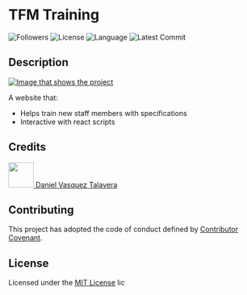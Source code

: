 # TFM Training
![Followers](https://img.shields.io/github/followers/DVasquez4155?style=social) ![License](https://img.shields.io/github/license/DVasquez4155/dvasquez4155.github.io) ![Language](https://img.shields.io/github/languages/top/DVasquez4155/tfm-training) ![Latest Commit](https://img.shields.io/github/last-commit/DVasquez4155/tfm-training)
## Description
[![Image that shows the project](./assets/img/icon.png)](https://DVasquez4155.github.io/tfm-training)

A website that:
* Helps train new staff members with specifications
* Interactive with react scripts

## Credits
[<img src="https://avatars0.githubusercontent.com/u/22107830?v=4" width="50"/> Daniel Vasquez Talavera](https://github.com/DVasquez4155)
## Contributing
This project has adopted the code of conduct defined by [Contributor Covenant](https://www.contributor-covenant.org/version/2/0/code_of_conduct/).
## License
Licensed under the [MIT License](https://choosealicense.com/licenses/mit/) lic